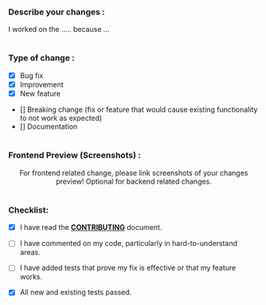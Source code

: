 ### Describe your changes :
<!-- Explain what you have done & tag your assigned issue !-->
I worked on the ..... because ...

#
### Type of change :
<!-- You should choose 1 option and delete options that aren't relevant -->
- [x] Bug fix
- [x] Improvement
- [x] New feature
- [] Breaking change (fix or feature that would cause existing functionality to not work as expected)
- [] Documentation

#
### Frontend Preview (Screenshots) :
<p align="center">For frontend related change, please link screenshots of your changes preview! Optional for backend related changes.
</p>

#
### Checklist:
<!-- add an x in [] if done, don't mark items that you didn't do !-->
- [x] I have read the [**CONTRIBUTING**](https://github.com/GuinsooLab/darkseal/blob/master/CONTRIBUTING.md) document.
- [ ] I have commented on my code, particularly in hard-to-understand areas.
- [ ] I have added tests that prove my fix is effective or that my feature works.
- [x] All new and existing tests passed.


